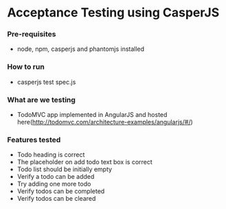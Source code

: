 Acceptance Testing using CasperJS
==========
### Pre-requisites
- node, npm, casperjs and phantomjs installed

### How to run
- casperjs test spec.js

### What are we testing
- TodoMVC app implemented in AngularJS and hosted here(http://todomvc.com/architecture-examples/angularjs/#/)

### Features tested
- Todo heading is correct
- The placeholder on add todo text box is correct
- Todo list should be initially empty
- Verify a todo can be added
- Try adding one more todo
- Verify todos can be completed
- Verify todos can be cleared
